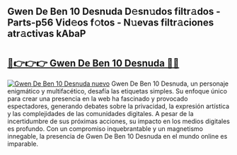 ## Gwen De Ben 10 Desnuda D𝚎sn𝚞dos filtr𝚊dos - Parts-p56 Vid𝚎os f𝚘tos - N𝚞evas filtr𝚊ciones atr𝚊ctivas kAbaP

# <h2><a href="http://mb0fyx.tromn.icu/?c=Gwen+De+Ben+10+Desnuda">🔗👉👉👉 Gwen De Ben 10 Desnuda 🔗🔗</a></h2>

[![Gwen De Ben 10 Desnuda nuevo](https://i.imgur.com/pEAQMta.gif)](http://mb0fyx.tromn.icu/?c=Gwen+De+Ben+10+Desnuda)
Gwen De Ben 10 Desnuda, un personaje enigmático y multifacético, desafía las etiquetas simples. Su enfoque único para crear una presencia en la web ha fascinado y provocado espectadores, generando debates sobre la privacidad, la expresión artística y las complejidades de las comunidades digitales. A pesar de la incertidumbre de sus próximas acciones, su impacto en los medios digitales es profundo. Con un compromiso inquebrantable y un magnetismo innegable, la presencia de Gwen De Ben 10 Desnuda en el mundo online es imparable.

